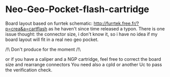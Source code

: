 # Neo-Geo-Pocket-flash-cartridge
Board layout based on furrtek schematic: http://furrtek.free.fr/?p=crea&a=cartflash as he haven't since time released a typon.
There is one issue thought: the connector size, i don't know it, so i have no idea if my board layout will fit in a real neo geo pocket.


/!\ Don't produce for the moment /!\

or if you have a caliper and a NGP cartridge, feel free to correct the board size and rearrange connectors
You need also a cpld or another Uc to pass the verification check.
